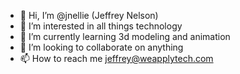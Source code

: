 - 👋 Hi, I’m @jnellie (Jeffrey Nelson)
- 👀 I’m interested in all things technology
- 🌱 I’m currently learning 3d modeling and animation
- 💞️ I’m looking to collaborate on anything
- 📫 How to reach me jeffrey@weapplytech.com

<!---
jnellie/jnellie is a ✨ special ✨ repository because its `README.md` (this file) appears on your GitHub profile.
You can click the Preview link to take a look at your changes.
--->
